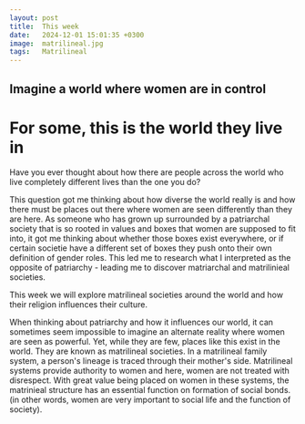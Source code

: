 ```yaml
---
layout: post
title:  This week
date:   2024-12-01 15:01:35 +0300
image:  matrilineal.jpg
tags:   Matrilineal
---
```

## Imagine a world where women are in control

# For some, this is the world they live in

Have you ever thought about how there are people across the world who live completely different lives than the one you do? 

This question got me thinking about how diverse the world really is and how there must be places out there where women are seen differently than they are here. As someone who has grown up surrounded by a patriarchal society that is so rooted in values and boxes that women are supposed to fit into, it got me thinking about whether those boxes exist everywhere, or if certain societie have a different set of boxes they push onto their own definition of gender roles. This led me to research what I interpreted as the opposite of patriarchy - leading me to discover matriarchal and matrilinieal societies. 

This week we will explore matrilineal societies around the world and how their religion influences their culture. 

When thinking about patriarchy and how it influences our world, it can sometimes seem impossible to imagine an alternate reality where women are seen as powerful. Yet, while they are few, places like this exist in the world. They are known as matrilineal societies. In a matrilineal family system, a person's lineage is traced through their mother's side. Matrilineal systems provide authority to women and here, women are not treated with disrespect. With great value being placed on women in these systems, the matrinieal structure has an essential function on formation of social bonds. (in other words, women are very important to social life and the function of society).
